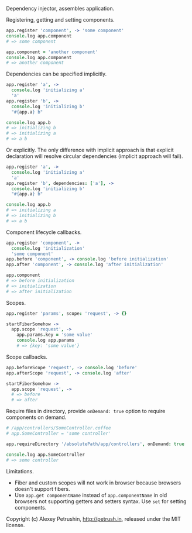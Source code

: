 Dependency injector, assembles application.

Registering, getting and setting components.

``` CoffeeScript
app.register 'component', -> 'some component'
console.log app.component
# => some component

app.component = 'another component'
console.log app.component
# => another component
```

Dependencies can be specified implicitly.

``` CoffeeScript
app.register 'a', ->
  console.log 'initializing a'
  'a'
app.register 'b', ->
  console.log 'initializing b'
  "#{app.a} b"

console.log app.b
# => initializing b
# => initializing a
# => a b
```

Or explicitly. The only difference with implicit approach is that explicit
declaration will resolve circular dependencies (implicit approach
will fail).

``` CoffeeScript
app.register 'a', ->
  console.log 'initializing a'
  'a'
app.register 'b', dependencies: ['a'], ->
  console.log 'initializing b'
  "#{app.a} b"

console.log app.b
# => initializing a
# => initializing b
# => a b
```

Component lifecycle callbacks.

``` CoffeeScript
app.register 'component', ->
  console.log 'initialization'
  'some component'
app.before 'component', -> console.log 'before initialization'
app.after 'component', -> console.log 'after initialization'

app.component
# => before initialization
# => initialization
# => after initialization
```

Scopes.

``` CoffeeScript
app.register 'params', scope: 'request', -> {}

startFiberSomehow ->
  app.scope 'request', ->
    app.params.key = 'some value'
    console.log app.params
    # => {key: 'some value'}
```

Scope callbacks.

``` CoffeeScript
app.beforeScope 'request', -> console.log 'before'
app.afterScope 'request', -> console.log 'after'

startFiberSomehow ->
  app.scope 'request', ->
  # => before
  # => after
```

Require files in directory, provide `onDemand: true` option to require components on
demand.

``` CoffeeScript
# /app/controllers/SomeController.coffee
# app.SomeController = 'some controller'

app.requireDirectory '/absolutePath/app/controllers', onDemand: true

console.log app.SomeController
# => some controller
```

Limitations.

- Fiber and custom scopes will not work in browser because browsers doesn't support fibers.
- Use `app.get componentName` instead of `app.componentName` in old browsers not supporting
getters and setters syntax. Use `set` for setting components.

Copyright (c) Alexey Petrushin, http://petrush.in, released under the MIT license.